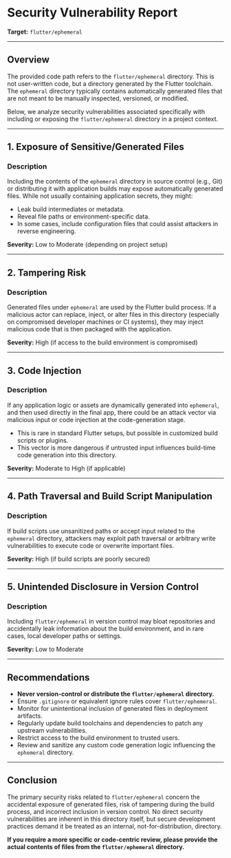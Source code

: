 # Security Vulnerability Report

**Target:** `flutter/ephemeral`

---

## Overview

The provided code path refers to the `flutter/ephemeral` directory. This is not user-written code, but a directory generated by the Flutter toolchain. The `ephemeral` directory typically contains automatically generated files that are not meant to be manually inspected, versioned, or modified.

Below, we analyze security vulnerabilities associated specifically with including or exposing the `flutter/ephemeral` directory in a project context.

---

## 1. Exposure of Sensitive/Generated Files

### Description

Including the contents of the `ephemeral` directory in source control (e.g., Git) or distributing it with application builds may expose automatically generated files. While not usually containing application secrets, they might:

- Leak build intermediates or metadata.
- Reveal file paths or environment-specific data.
- In some cases, include configuration files that could assist attackers in reverse engineering.

**Severity:** Low to Moderate (depending on project setup)

---

## 2. Tampering Risk

### Description

Generated files under `ephemeral` are used by the Flutter build process. If a malicious actor can replace, inject, or alter files in this directory (especially on compromised developer machines or CI systems), they may inject malicious code that is then packaged with the application.

**Severity:** High (if access to the build environment is compromised)

---

## 3. Code Injection

### Description

If any application logic or assets are dynamically generated into `ephemeral`, and then used directly in the final app, there could be an attack vector via malicious input or code injection at the code-generation stage.

- This is rare in standard Flutter setups, but possible in customized build scripts or plugins.
- This vector is more dangerous if untrusted input influences build-time code generation into this directory.

**Severity:** Moderate to High (if applicable)

---

## 4. Path Traversal and Build Script Manipulation

### Description

If build scripts use unsanitized paths or accept input related to the `ephemeral` directory, attackers may exploit path traversal or arbitrary write vulnerabilities to execute code or overwrite important files.

**Severity:** High (if build scripts are poorly secured)

---

## 5. Unintended Disclosure in Version Control

### Description

Including `flutter/ephemeral` in version control may bloat repositories and accidentally leak information about the build environment, and in rare cases, local developer paths or settings.

**Severity:** Low to Moderate

---

## Recommendations

- **Never version-control or distribute the `flutter/ephemeral` directory.**
- Ensure `.gitignore` or equivalent ignore rules cover `flutter/ephemeral`.
- Monitor for unintentional inclusion of generated files in deployment artifacts.
- Regularly update build toolchains and dependencies to patch any upstream vulnerabilities.
- Restrict access to the build environment to trusted users.
- Review and sanitize any custom code generation logic influencing the `ephemeral` directory.

---

## Conclusion

The primary security risks related to `flutter/ephemeral` concern the accidental exposure of generated files, risk of tampering during the build process, and incorrect inclusion in version control. No direct security vulnerabilities are inherent in this directory itself, but secure development practices demand it be treated as an internal, not-for-distribution, directory. 

**If you require a more specific or code-centric review, please provide the actual contents of files from the `flutter/ephemeral` directory.**
